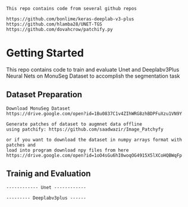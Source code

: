 ```
This repo contains code from several github repos

https://github.com/bonlime/keras-deeplab-v3-plus
https://github.com/hlamba28/UNET-TGS
https://github.com/dovahcrow/patchify.py
```

# Getting Started

This repo contains code to train and evaluate Unet and Deeplabv3Plus Neural Nets on MonuSeg Dataset to accomplish the segmentation task

## Dataset Preparation
```
Download MonuSeg Dataset
https://drive.google.com/open?id=1Bu0837C1v4ZIhWRG8zhBDPFuXzu1VN9Y

Generate patches of dataset to augmnet data offline
using patchify: https://github.com/saadwazir/Image_Patchyfy

or if you want to download the dataset in numpy arrays format with patches and 
load into program download npy files from here
https://drive.google.com/open?id=1oO4sGu6hI0woqOG4915X5lXCoHQBWqFp

```

## Trainig and Evaluation

```
------------ Unet ------------

```

```
--------- Deeplabv3plus ------

```

